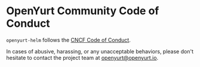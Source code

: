 # OpenYurt Community Code of Conduct

`openyurt-helm` follows the [CNCF Code of Conduct](https://github.com/cncf/foundation/blob/master/code-of-conduct.md).

In cases of abusive, harassing, or any unacceptable behaviors, please don't hesitate to contact the project team at openyurt@openyurt.io.